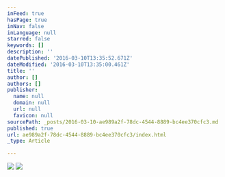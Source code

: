 ```yaml
---
inFeed: true
hasPage: true
inNav: false
inLanguage: null
starred: false
keywords: []
description: ''
datePublished: '2016-03-10T13:35:52.671Z'
dateModified: '2016-03-10T13:35:00.461Z'
title: ''
author: []
authors: []
publisher:
  name: null
  domain: null
  url: null
  favicon: null
sourcePath: _posts/2016-03-10-ae989a2f-78dc-4544-8889-bc4ee370cfc3.md
published: true
url: ae989a2f-78dc-4544-8889-bc4ee370cfc3/index.html
_type: Article

---
```

![](https://the-grid-user-content.s3-us-west-2.amazonaws.com/8803b4ba-453a-43db-892d-a857719597c1.jpg)
![](https://the-grid-user-content.s3-us-west-2.amazonaws.com/1f3272de-0e30-45a3-a99a-aa1d046eca63.jpg)